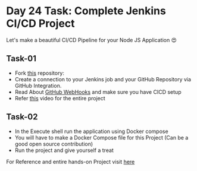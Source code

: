 # Day 24 Task: Complete Jenkins CI/CD Project

Let's make a beautiful CI/CD Pipeline for your Node JS Application 😍


## Task-01

- Fork [this](https://github.com/LondheShubham153/node-todo-cicd.git) repository:
- Create a connection to your Jenkins job and your GitHub Repository via GitHub Integration.
- Read About [GitHub WebHooks](https://betterprogramming.pub/how-too-add-github-webhook-to-a-jenkins-pipeline-62b0be84e006) and make sure you have CICD setup
- Refer [this](https://youtu.be/nplH3BzKHPk) video for the entire project

## Task-02

- In the Execute shell run the application using Docker compose
- You will have to make a Docker Compose file for this Project (Can be a good open source contribution)
- Run the project and give yourself a treat

For Reference and entire hands-on Project visit [here](https://youtu.be/nplH3BzKHPk)